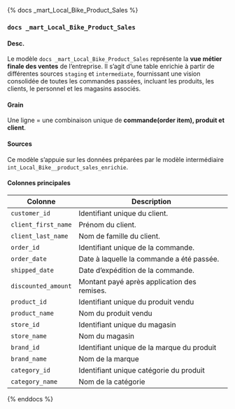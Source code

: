 {% docs _mart_Local_Bike_Product_Sales %}

### `docs _mart_Local_Bike_Product_Sales`

#### Desc.

Le modèle `docs _mart_Local_Bike_Product_Sales` représente la **vue métier finale des ventes** de l’entreprise. Il s’agit d’une table enrichie à partir de différentes sources `staging` et `intermediate`, fournissant une vision consolidée de toutes les commandes passées, incluant les produits, les clients, le personnel et les magasins associés.

#### Grain

Une ligne = une combinaison unique de **commande(order item), produit et client**.

#### Sources

Ce modèle s’appuie sur les données préparées par le modèle intermédiaire `int_Local_Bike__product_sales_enrichie`.

#### Colonnes principales

| Colonne             | Description                                 |
| ------------------- | ------------------------------------------- |
| `customer_id`       | Identifiant unique du client.               |
| `client_first_name` | Prénom du client.                           |
| `client_last_name`  | Nom de famille du client.                   |
| `order_id`          | Identifiant unique de la commande.          |
| `order_date`        | Date à laquelle la commande a été passée.   |
| `shipped_date`      | Date d’expédition de la commande.           |
| `discounted_amount` | Montant payé après application des remises. |
| `product_id`        | Identifiant unique du produit vendu         |
| `product_name`      | Nom du produit vendu                        |
| `store_id`          | Identifiant unique du magasin               |
| `store_name`        | Nom du magasin                              |
| `brand_id`          | Identifiant unique de la marque du produit  |
| `brand_name`        | Nom de la marque                            |
| `category_id`       | Identifiant unique catégorie du produit     |
| `category_name`     | Nom de la catégorie                         |

{% enddocs %}
